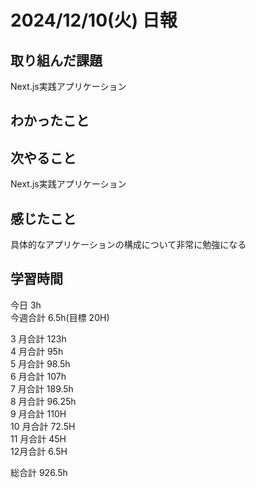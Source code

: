 # 2024/12/10(火) 日報

## 取り組んだ課題
Next.js実践アプリケーション

## わかったこと


## 次やること
Next.js実践アプリケーション

## 感じたこと
具体的なアプリケーションの構成について非常に勉強になる

## 学習時間

今日 3h
<br />
今週合計 6.5h(目標 20H)
<br />

3 月合計 123h
<br />
4 月合計 95h
<br />
5 月合計 98.5h
<br />
6 月合計 107h
<br />
7 月合計 189.5h
<br />
8 月合計 96.25h
<br />
9 月合計 110H
<br />
10 月合計 72.5H
<br />
11 月合計 45H
<br />
12月合計 6.5H

総合計 926.5h
